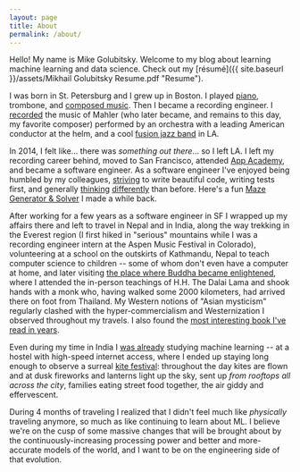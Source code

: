 ```yaml
---
layout: page
title: About
permalink: /about/
---
```


Hello! My name is Mike Golubitsky. Welcome to my blog about learning machine learning and data science. Check out my [résumé]({{ site.baseurl }}/assets/Mikhail Golubitsky Resume.pdf "Resume").

I was born in St. Petersburg and I grew up in Boston. I played [piano](https://soundcloud.com/mikegolubitsky/20170624_morning), trombone, and [composed music](https://soundcloud.com/mikegolubitsky/evolution).
Then I became a recording engineer. I [recorded](https://soundcloud.com/mikegolubitsky/mahler-94-excerpt) the music of Mahler (who later became, and remains to this day, my favorite composer) performed by an orchestra with a leading American conductor at the helm, and a cool [fusion jazz band](https://soundcloud.com/mikegolubitsky/live-jazz-band-recording-2014) in LA.

In 2014, I felt like... there was _something out there_... so I left LA. I left my recording career behind, moved to San Francisco, attended [App Academy](https://www.appacademy.io/), and became a software engineer. As a software engineer I've enjoyed being humbled by my colleagues, [striving](http://programmingstudies.tumblr.com/post/151737928042/guard-the-business-logic) to write beautiful code, writing tests first, and generally [thinking](http://programmingstudies.tumblr.com/post/165599638862/thought) [differently](http://programmingstudies.tumblr.com/post/155399053522/programming) than before. Here's a fun [Maze Generator &amp; Solver](https://golubitsky.github.io/maze_solver/) I made a while back.

After working for a few years as a software engineer in SF I wrapped up my affairs there and left to travel in Nepal and in India, along the way trekking in the Everest region (I first hiked in "serious" mountains while I was a recording engineer intern at the Aspen Music Festival in Colorado), volunteering at a school on the outskirts of Kathmandu, Nepal to teach computer science to children -- some of whom don't even have a computer at home, and later visiting [the place where Buddha became enlightened](https://en.wikipedia.org/wiki/Bodh_Gaya), where I attended the in-person teachings of H.H. The Dalai Lama and shook hands with a monk who, having walked some 2000 kilometers, had arrived there on foot from Thailand. My Western notions of "Asian mysticism" regularly clashed with the hyper-commercialism and Westernization I observed throughout my travels. I also found the [most interesting book I've read in years](https://en.wikipedia.org/wiki/Being_Different).

Even during my time in India I [was already](http://programmingstudies.tumblr.com/post/169741458807/hoztel-jaipur-india) studying machine learning -- at a hostel with high-speed internet access, where I ended up staying long enough to observe a surreal [kite festival](https://goo.gl/vppdJX): throughout the day kites are flown and at dusk fireworks and lanterns light up the sky, sent up _from rooftops all across the city_, families eating street food together, the air giddy and effervescent.

During 4 months of traveling I realized that I didn't feel much like _physically_ traveling anymore, so much as like continuing to learn about ML. I believe we're on the cusp of some massive changes that will be brought about by the continuously-increasing processing power and better and more-accurate models of the world, and I want to be on the engineering side of that evolution.
